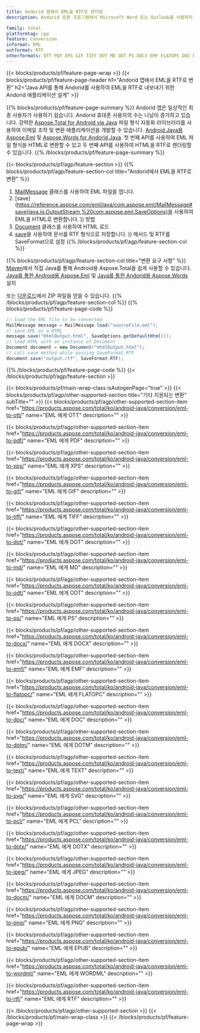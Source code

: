 ```yaml
---
title: Andorid 앱에서 EML을 RTF로 렌더링
description: Andorid 응용 프로그램에서 Microsoft Word 또는 Outlook을 사용하지 않고 EML을 RTF로 내보내기

family: total
platformtag: cpp
feature: conversion
informat: EML
outformat: RTF
otherformats: OTT PDF XPS GIF TIFF DOT MD ODT PS DOCX EMF FLATOPC DOC DOTM TEXT SVG PCL DOTX JPEG DOCM PNG EPUB WORDML BMP
---
```

{{< blocks/products/pf/feature-page-wrap >}}
{{< blocks/products/pf/feature-page-header h1="Andorid 앱에서 EML을 RTF로 변환" h2="Java API를 통해 Andorid를 사용하여 EML을 RTF로 내보내기 위한 Andorid 애플리케이션 설계" >}}

{{% blocks/products/pf/feature-page-summary %}}
Andorid 앱은 일상적인 최종 사용자가 사용하기 쉽습니다. Andorid 휴대폰 사용자의 수는 나날이 증가하고 있습니다. 강력한 [Aspose.Total for Android via Java](https://products.aspose.com/total/android-java/) 파일 형식 자동화 라이브러리를 사용하여 이메일 조작 및 변환 애플리케이션을 개발할 수 있습니다. [Android Java용 Aspose.Eml](https://products.aspose.com/eml/android-java/) 및 [Aspose.Words for Andorid Java](https://products.aspose.com/words/android-java/). 첫 번째 API를 사용하여 EML 파일 형식을 HTML로 변환할 수 있고 두 번째 API를 사용하여 HTML을 RTF로 렌더링할 수 있습니다. 
{{% /blocks/products/pf/feature-page-summary  %}}

{{< blocks/products/pf/agp/feature-section >}}
{{% blocks/products/pf/agp/feature-section-col title="Andorid에서 EML을 RTF로 변환" %}}
1. [MailMessage](https://reference.aspose.com/eml/java/com.aspose.eml/mailmessage) 클래스를 사용하여 EML 파일을 엽니다.
2. [save](https://reference.aspose.com/eml/java/com.aspose.eml/MailMessage#save(java.io.OutputStream,%20com.aspose.eml.SaveOptions)을 사용하여 EML을 HTML로 변환합니다. )) 방법
3. [Document](https://reference.aspose.com/words/java/com.aspose.words/Document) 클래스를 사용하여 HTML 로드
4. [save](https://reference.aspose.com/words/java/com.aspose.words/Document#save(java.lang.String,com.aspose.words.SaveOptions))을 사용하여 문서를 RTF 형식으로 저장합니다. )) 메서드 및 RTF를 SaveFormat으로 설정
{{% /blocks/products/pf/agp/feature-section-col %}}

{{% blocks/products/pf/agp/feature-section-col title="변환 요구 사항" %}}
[Maven](https://releases.aspose.com/total/java/)에서 직접 Java를 통해 Android용 Aspose.Total을 쉽게 사용할 수 있습니다. [Java를 통한 Android용 Aspose.Eml](https://docs.aspose.com/eml/androidjava/installation/) 및 [Java를 통한 Andorid용 Aspose.Words](https://docs.aspose.com/words) 설치

또는 [다운로드](https://releases.aspose.com/total/androidjava)에서 ZIP 파일을 얻을 수 있습니다.
{{% /blocks/products/pf/agp/feature-section-col %}}
{{% blocks/products/pf/feature-page-code %}}
```cs
// load the EML file to be converted
MailMessage message = MailMessage.load("sourceFile.eml"); 
// save EML as a HTML 
message.save("HtmlOutput.html", SaveOptions.getDefaultHtml());
// load HTML with an instance of Document
Document document = new Document("HtmlOutput.html");
// call save method while passing SaveFormat.RTF
document.save("output.rtf", SaveFormat.RTF); 
```

{{% /blocks/products/pf/feature-page-code %}}
{{< /blocks/products/pf/agp/feature-section >}}

{{< blocks/products/pf/main-wrap-class isAutogenPage="true" >}}
{{< blocks/products/pf/agp/other-supported-section title="기타 지원되는 변환" subTitle="" >}}
{{< blocks/products/pf/agp/other-supported-section-item href="https://products.aspose.com/total/ko/android-java/conversion/eml-to-ott/" name="EML 에게 OTT" description="" >}}

{{< blocks/products/pf/agp/other-supported-section-item href="https://products.aspose.com/total/ko/android-java/conversion/eml-to-pdf/" name="EML 에게 PDF" description="" >}}

{{< blocks/products/pf/agp/other-supported-section-item href="https://products.aspose.com/total/ko/android-java/conversion/eml-to-xps/" name="EML 에게 XPS" description="" >}}

{{< blocks/products/pf/agp/other-supported-section-item href="https://products.aspose.com/total/ko/android-java/conversion/eml-to-gif/" name="EML 에게 GIF" description="" >}}

{{< blocks/products/pf/agp/other-supported-section-item href="https://products.aspose.com/total/ko/android-java/conversion/eml-to-tiff/" name="EML 에게 TIFF" description="" >}}

{{< blocks/products/pf/agp/other-supported-section-item href="https://products.aspose.com/total/ko/android-java/conversion/eml-to-dot/" name="EML 에게 DOT" description="" >}}

{{< blocks/products/pf/agp/other-supported-section-item href="https://products.aspose.com/total/ko/android-java/conversion/eml-to-md/" name="EML 에게 MD" description="" >}}

{{< blocks/products/pf/agp/other-supported-section-item href="https://products.aspose.com/total/ko/android-java/conversion/eml-to-odt/" name="EML 에게 ODT" description="" >}}

{{< blocks/products/pf/agp/other-supported-section-item href="https://products.aspose.com/total/ko/android-java/conversion/eml-to-ps/" name="EML 에게 PS" description="" >}}

{{< blocks/products/pf/agp/other-supported-section-item href="https://products.aspose.com/total/ko/android-java/conversion/eml-to-docx/" name="EML 에게 DOCX" description="" >}}

{{< blocks/products/pf/agp/other-supported-section-item href="https://products.aspose.com/total/ko/android-java/conversion/eml-to-emf/" name="EML 에게 EMF" description="" >}}

{{< blocks/products/pf/agp/other-supported-section-item href="https://products.aspose.com/total/ko/android-java/conversion/eml-to-flatopc/" name="EML 에게 FLATOPC" description="" >}}

{{< blocks/products/pf/agp/other-supported-section-item href="https://products.aspose.com/total/ko/android-java/conversion/eml-to-doc/" name="EML 에게 DOC" description="" >}}

{{< blocks/products/pf/agp/other-supported-section-item href="https://products.aspose.com/total/ko/android-java/conversion/eml-to-dotm/" name="EML 에게 DOTM" description="" >}}

{{< blocks/products/pf/agp/other-supported-section-item href="https://products.aspose.com/total/ko/android-java/conversion/eml-to-text/" name="EML 에게 TEXT" description="" >}}

{{< blocks/products/pf/agp/other-supported-section-item href="https://products.aspose.com/total/ko/android-java/conversion/eml-to-svg/" name="EML 에게 SVG" description="" >}}

{{< blocks/products/pf/agp/other-supported-section-item href="https://products.aspose.com/total/ko/android-java/conversion/eml-to-pcl/" name="EML 에게 PCL" description="" >}}

{{< blocks/products/pf/agp/other-supported-section-item href="https://products.aspose.com/total/ko/android-java/conversion/eml-to-dotx/" name="EML 에게 DOTX" description="" >}}

{{< blocks/products/pf/agp/other-supported-section-item href="https://products.aspose.com/total/ko/android-java/conversion/eml-to-jpeg/" name="EML 에게 JPEG" description="" >}}

{{< blocks/products/pf/agp/other-supported-section-item href="https://products.aspose.com/total/ko/android-java/conversion/eml-to-docm/" name="EML 에게 DOCM" description="" >}}

{{< blocks/products/pf/agp/other-supported-section-item href="https://products.aspose.com/total/ko/android-java/conversion/eml-to-png/" name="EML 에게 PNG" description="" >}}

{{< blocks/products/pf/agp/other-supported-section-item href="https://products.aspose.com/total/ko/android-java/conversion/eml-to-epub/" name="EML 에게 EPUB" description="" >}}

{{< blocks/products/pf/agp/other-supported-section-item href="https://products.aspose.com/total/ko/android-java/conversion/eml-to-wordml/" name="EML 에게 WORDML" description="" >}}

{{< blocks/products/pf/agp/other-supported-section-item href="https://products.aspose.com/total/ko/android-java/conversion/eml-to-rtf/" name="EML 에게 RTF" description="" >}}


{{< /blocks/products/pf/agp/other-supported-section >}}
{{< /blocks/products/pf/main-wrap-class >}}
{{< /blocks/products/pf/feature-page-wrap >}}